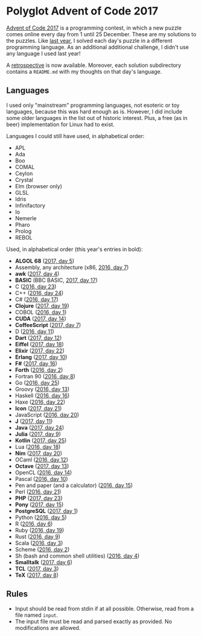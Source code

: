 # Polyglot Advent of Code 2017

[Advent of Code 2017](http://adventofcode.com/2017) is a programming contest,
in which a new puzzle comes online every day from 1 until 25 December. These
are my solutions to the puzzles. Like
[last year](https://github.com/ttencate/aoc2016), I solved each day's puzzle in
a different programming language. As an additional additional challenge, I
didn't use any language I used last year!

A [retrospective](RETROSPECTIVE.md) is now available. Moreover, each solution
subdirectory contains a `README.md` with my thoughts on that day's language.

## Languages

I used only "mainstream" programming languages, not esoteric or toy
languages, because this was hard enough as is. However, I did include some
older languages in the list out of historic interest. Plus, a free (as in beer)
implementation for Linux had to exist.

Languages I could still have used, in alphabetical order:

* APL
* Ada
* Boo
* COMAL
* Ceylon
* Crystal
* Elm (browser only)
* GLSL
* Idris
* Infinifactory
* Io
* Nemerle
* Pharo
* Prolog
* REBOL

Used, in alphabetical order (this year's entries in bold):

* **ALGOL 68** ([2017, day 5](05_algol))
* Assembly, any architecture (x86, [2016, day 7](https://github.com/ttencate/aoc2016/07_x86_assembly))
* **awk** ([2017, day 4](04_awk))
* **BASIC** (BBC BASIC, [2017, day 17](17_bbcbasic))
* C ([2016, day 23](https://github.com/ttencate/aoc2016/23_c))
* C++ ([2016, day 24](https://github.com/ttencate/aoc2016/24_cpp))
* C# ([2016, day 17](https://github.com/ttencate/aoc2016/17_cs))
* **Clojure** ([2017, day 19](19_clojure))
* COBOL ([2016, day 1](https://github.com/ttencate/aoc2016/01_cobol))
* **CUDA** ([2017, day 14](14_cuda))
* **CoffeeScript** ([2017, day 7](07_coffeescript))
* D ([2016, day 11](https://github.com/ttencate/aoc2016/11_d))
* **Dart** ([2017, day 12](12_dart))
* **Eiffel** ([2017, day 18](18_eiffel))
* **Elixir** ([2017, day 22](22_elixir))
* **Erlang** ([2017, day 10](10_erlang))
* **F#** ([2017, day 16](10_fsharp))
* **Forth** ([2016, day 2](02_forth))
* Fortran 90 ([2016, day 8](https://github.com/ttencate/aoc2016/08_fortran))
* Go ([2016, day 25](https://github.com/ttencate/aoc2016/25_go))
* Groovy ([2016, day 13](https://github.com/ttencate/aoc2016/13_groovy))
* Haskell ([2016, day 16](https://github.com/ttencate/aoc2016/16_haskell))
* Haxe ([2016, day 22](https://github.com/ttencate/aoc2016/22_haxe))
* **Icon** ([2017, day 21](21_icon))
* JavaScript ([2016, day 20](https://github.com/ttencate/aoc2016/20_javascript))
* **J** ([2017, day 11](11_j))
* **Java** ([2017, day 24](24_java))
* **Julia** ([2017, day 9](09_julia))
* **Kotlin** ([2017, day 25](25_kotlin))
* Lua ([2016, day 18](https://github.com/ttencate/aoc2016/18_lua))
* **Nim** ([2017, day 20](20_nim))
* OCaml ([2016, day 12](https://github.com/ttencate/aoc2016/12_ocaml))
* **Octave** ([2017, day 13](13_octave))
* OpenCL ([2016, day 14](https://github.com/ttencate/aoc2016/14_opencl))
* Pascal ([2016, day 10](https://github.com/ttencate/aoc2016/10_pascal))
* Pen and paper (and a calculator) ([2016, day 15](https://github.com/ttencate/aoc2016/15_pen_and_paper))
* Perl ([2016, day 21](https://github.com/ttencate/aoc2016/21_perl))
* **PHP** ([2017, day 23](23_php))
* **Pony** ([2017, day 15](15_pony))
* **PostgreSQL** ([2017, day 1](01_postgresql))
* Python ([2016, day 5](https://github.com/ttencate/aoc2016/05_python))
* R ([2016, day 6](https://github.com/ttencate/aoc2016/06_r))
* Ruby ([2016, day 19](https://github.com/ttencate/aoc2016/19_ruby))
* Rust ([2016, day 9](https://github.com/ttencate/aoc2016/09_rust))
* Scala ([2016, day 3](https://github.com/ttencate/aoc2016/03_scala))
* Scheme ([2016, day 2](https://github.com/ttencate/aoc2016/02_scheme))
* Sh (bash and common shell utilities) ([2016, day 4](https://github.com/ttencate/aoc2016/04_bash))
* **Smalltalk** ([2017, day 6](06_smalltalk))
* **TCL** ([2017, day 3](03_tcl))
* **TeX** ([2017, day 8](08_tex))

## Rules

* Input should be read from stdin if at all possible. Otherwise, read from a
  file named `input`.
* The input file must be read and parsed exactly as provided. No modifications
  are allowed.
